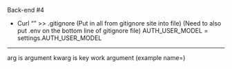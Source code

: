 Back-end #4

* Curl “<url>” >> .gitignore
(Put in all from gitignore site into file)
(Need to also put .env on the bottom line of gitignore file)
AUTH_USER_MODEL = settings.AUTH_USER_MODEL

__________________________________________

arg is argument
kwarg is key work argument (example name=)